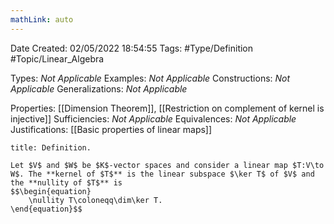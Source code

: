 ```yaml
---
mathLink: auto
---
```


<div class="topSpace"></div>

Date Created: 02/05/2022 18:54:55
Tags: #Type/Definition #Topic/Linear_Algebra

Types: <i>Not Applicable</i>
Examples: <i>Not Applicable</i>
Constructions: <i>Not Applicable</i>
Generalizations: <i>Not Applicable</i>

Properties: [[Dimension Theorem]], [[Restriction on complement of kernel is injective]]
Sufficiencies: <i>Not Applicable</i>
Equivalences: <i>Not Applicable</i>
Justifications: [[Basic properties of linear maps]]

``` ad-Definition
title: Definition.

Let $V$ and $W$ be $K$-vector spaces and consider a linear map $T:V\to W$. The **kernel of $T$** is the linear subspace $\ker T$ of $V$ and the **nullity of $T$** is
$$\begin{equation}
    \nullity T\coloneqq\dim\ker T.
\end{equation}$$

```
